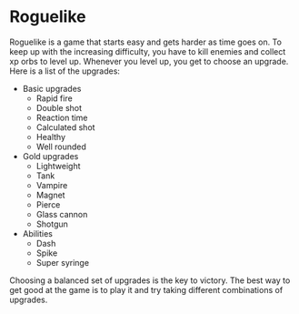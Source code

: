 Roguelike
=========

Roguelike is a game that starts easy and gets harder as time goes on. 
To keep up with the increasing difficulty, you have to kill enemies and collect xp orbs to level up. 
Whenever you level up, you get to choose an upgrade. 
Here is a list of the upgrades: 

- Basic upgrades
  - Rapid fire
  - Double shot
  - Reaction time
  - Calculated shot
  - Healthy
  - Well rounded
- Gold upgrades
  - Lightweight
  - Tank
  - Vampire
  - Magnet
  - Pierce
  - Glass cannon
  - Shotgun
- Abilities
  - Dash
  - Spike
  - Super syringe

Choosing a balanced set of upgrades is the key to victory. 
The best way to get good at the game is to play it and try taking different combinations of upgrades.
